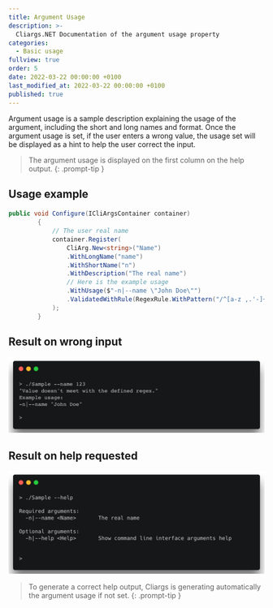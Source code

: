 ```yaml
---
title: Argument Usage
description: >-
  Cliargs.NET Documentation of the argument usage property
categories:
  - Basic usage
fullview: true
order: 5
date: 2022-03-22 00:00:00 +0100
last_modified_at: 2022-03-22 00:00:00 +0100
published: true
---
```


Argument usage is a sample description explaining the usage of the argument, including the short and long names and format.
Once the argument usage is set, if the user enters a wrong value, the usage set will be displayed as a hint to help the user correct the input.
> The argument usage is displayed on the first column on the help output.
{: .prompt-tip }

## Usage example

```csharp
public void Configure(ICliArgsContainer container)
        {
            // The user real name
            container.Register(
                CliArg.New<string>("Name")
                .WithLongName("name")
                .WithShortName("n")
                .WithDescription("The real name")
                // Here is the example usage
                .WithUsage($"-n|--name \"John Doe\"")
                .ValidatedWithRule(RegexRule.WithPattern("/^[a-z ,.'-]+$/i"))
            );
        }
```

## Result on wrong input

![Argument usage](/images/argument-usage-on-wrong-input.png)

## Result on help requested

![Argument usage on help](/images/argument-usage-help.png)
> To generate a correct help output, Cliargs is generating automatically the argument usage if not set.
{: .prompt-tip }